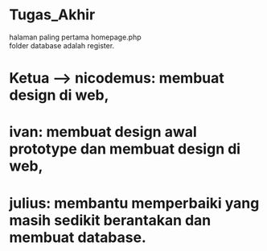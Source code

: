 # Tugas_Akhir
   halaman paling pertama homepage.php                                                                                              
   folder database adalah register.
# Ketua --> nicodemus: membuat design di web, 
# ivan: membuat design awal prototype dan membuat design di web, 
# julius: membantu memperbaiki yang masih sedikit berantakan dan membuat database.
